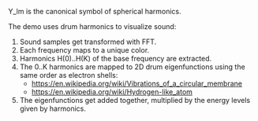 Y_lm is the canonical symbol of spherical harmonics.

The demo uses drum harmonics to visualize sound:

1. Sound samples get transformed with FFT.
2. Each frequency maps to a unique color.
3. Harmonics H(0)..H(K) of the base frequency are extracted.
4. The 0..K harmonics are mapped to 2D drum eigenfunctions
   using the same order as electron shells:
   - https://en.wikipedia.org/wiki/Vibrations_of_a_circular_membrane
   - https://en.wikipedia.org/wiki/Hydrogen-like_atom
5. The eigenfunctions get added together, multiplied by
   the energy levels given by harmonics.
